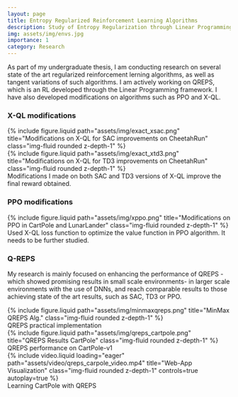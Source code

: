```yaml
---
layout: page
title: Entropy Regularized Reinforcement Learning Algorithms
description: Study of Entropy Regularization through Linear Programming formulations and its feasibility in large scale settings
img: assets/img/envs.jpg
importance: 1
category: Research
---
```


As part of my undergraduate thesis, I am conducting research on several state of the art regularized reinforcement lerning algorithms, as well as tangent variations of such algorithms. I am actively working on QREPS, which is an RL developed through the Linear Programming framework. I have also developed modifications on algorithms such as PPO and X-QL.

### X-QL modifications
<div class="row justify-content-sm-center">
    <div class="col-sm-8 mt-3 mt-md-0">
        {% include figure.liquid path="assets/img/exact_xsac.png" title="Modifications on X-QL for SAC improvements on CheetahRun" class="img-fluid rounded z-depth-1" %}
    </div>
    <div class="col-sm-8 mt-3 mt-md-0">
        {% include figure.liquid path="assets/img/exact_xtd3.png" title="Modifications on X-QL for TD3 improvements on CheetahRun" class="img-fluid rounded z-depth-1" %}
    </div>
</div>
<div class="caption">
    Modifications I made on both SAC and TD3 versions of X-QL improve the final reward obtained.
</div>

### PPO modifications
<div class="row justify-content-sm-center">
    <div class="col-sm-8 mt-3 mt-md-0">
        {% include figure.liquid path="assets/img/xppo.png" title="Modifications on PPO in CartPole and LunarLander" class="img-fluid rounded z-depth-1" %}
    </div>

</div>
<div class="caption">
    Used X-QL loss function to optimize the value function in PPO algorithm. It needs to be further studied.
</div>

### Q-REPS
My research is mainly focused on enhancing the performance of QREPS -which showed promising results in small scale environments- in larger scale environments with the use of DNNs, and reach comparable results to those achieving state of the art results, such as SAC, TD3 or PPO.

<div class="row justify-content-sm-center">
    <div class="col-sm-8 mt-3 mt-md-0">
        {% include figure.liquid path="assets/img/minmaxqreps.png" title="MinMax QREPS Alg." class="img-fluid rounded z-depth-1" %}
    </div>

</div>
<div class="caption">
    QREPS practical implementation
</div>

<div class="row justify-content-sm-center">
    <div class="col-sm-10 mt-3 mt-md-0">
        {% include figure.liquid path="assets/img/qreps_cartpole.png" title="QREPS Results CartPole" class="img-fluid rounded z-depth-1" %}
    </div>

</div>
<div class="caption">
    QREPS performance on CartPole-v1
</div>

<div class="row">
    <div class="col-sm mt-3 mt-md-0">
        {% include video.liquid loading="eager" path="assets/video/qreps_carpole_video.mp4" title="Web-App Visualization" class="img-fluid rounded z-depth-1" controls=true autoplay=true %}
    </div>
</div>
<div class="caption">
    Learning CartPole with QREPS
</div>


